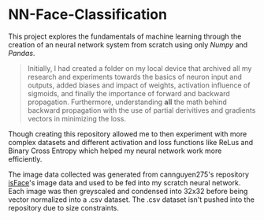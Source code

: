 # NN-Face-Classification

This project explores the fundamentals of machine learning through the creation of an neural network system from scratch using only *Numpy* and *Pandas*. 

> Initially, I had created a folder on my local device that archived all my research and experiments towards the basics of neuron input and outputs, added biases and impact of weights, activation influence of sigmoids, and finally the importance of forward and backward propagation. Furthermore, understanding **__all__** the math behind backward propagation with the use of partial derivitives and gradients vectors in minimizing the loss.

Though creating this repository allowed me to then experiment with more complex datasets and different activation and loss functions like ReLus and Binary Cross Entropy which helped my neural network work more efficiently.

The image data collected was generated from cannguyen275's repository [isFace](https://github.com/cannguyen275/isFace/tree/master)'s image data and used to be fed into my scratch neural network. Each image was then greyscaled and condensed into 32x32 before being vector normalized into a .csv dataset. The .csv dataset isn't pushed into the repository due to size constraints.
